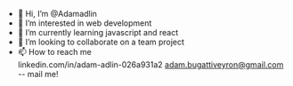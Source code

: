- 👋 Hi, I’m @Adamadlin
- 👀 I’m interested in web development
- 🌱 I’m currently learning javascript and react
- 💞️ I’m looking to collaborate on  a team project 
- 📫 How to reach me   
  linkedin.com/in/adam-adlin-026a931a2 
  adam.bugattiveyron@gmail.com -- mail me!

<!---
Adamadlin/Adamadlin is a ✨ special ✨ repository because its `README.md` (this file) appears on your GitHub profile.
You can click the Preview link to take a look at your changes.
--->
